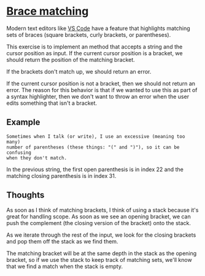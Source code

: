 # [Brace matching](https://en.wikipedia.org/wiki/Brace_matching)

Modern text editors like [VS Code](https://code.visualstudio.com/) have a
feature that highlights matching sets of braces (square brackets,
curly brackets, or parentheses).

This exercise is to implement an method that accepts a string and the
cursor position as input.  If the current cursor position is a bracket,
we should return the position of the matching bracket.

If the brackets don't match up, we should return an error.

If the current cursor position is not a bracket, then we should not
return an error.  The reason for this behavior is that if we wanted to use
this as part of a syntax highlighter, then we don't want to throw an error
when the user edits something that isn't a bracket.

## Example

```
Sometimes when I talk (or write), I use an excessive (meaning too many)
number of parentheses (these things: "(" and ")"), so it can be confusing
when they don't match.
```

In the previous string, the first open parenthesis is in index 22 and the
matching closing parenthesis is in index 31.

## Thoughts

As soon as I think of matching brackets, I think of using a stack because
it's great for handling scope.  As soon as we see an opening bracket, we can
push the complement (the closing version of the bracket) onto the stack.

As we iterate through the rest of the input, we look for the closing brackets
and pop them off the stack as we find them.

The matching bracket will be at the same depth in the stack as the opening
bracket, so if we use the stack to keep track of matching sets, we'll
know that we find a match when the stack is empty.

